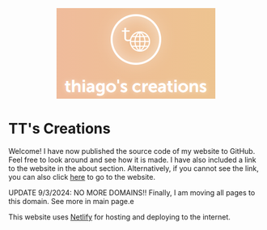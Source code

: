 <p align="center">
    <img src="images/readmelogo.png">
</p>

# TT's Creations

Welcome! I have now published the source code of my website to GitHub. Feel free to look around and see how it is made. I have also included a link to the website in the about section.
Alternatively, if you cannot see the link, you can also click [here](https://ttunblocked.netlify.app) to go to the website.

UPDATE 9/3/2024: NO MORE DOMAINS!! Finally, I am moving all pages to this domain. See more in main page.e

This website uses [Netlify](https://netlify.com) for hosting and deploying to the internet.
